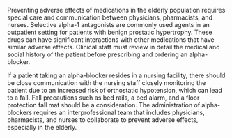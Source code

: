 Preventing adverse effects of medications in the elderly population requires special care and communication between physicians, pharmacists, and nurses. Selective alpha-1 antagonists are commonly used agents in an outpatient setting for patients with benign prostatic hypertrophy. These drugs can have significant interactions with other medications that have similar adverse effects. Clinical staff must review in detail the medical and social history of the patient before prescribing and ordering an alpha-blocker.

If a patient taking an alpha-blocker resides in a nursing facility, there should be close communication with the nursing staff closely monitoring the patient due to an increased risk of orthostatic hypotension, which can lead to a fall. Fall precautions such as bed rails, a bed alarm, and a floor protection fall mat should be a consideration. The administration of alpha-blockers requires an interprofessional team that includes physicians, pharmacists, and nurses to collaborate to prevent adverse effects, especially in the elderly.